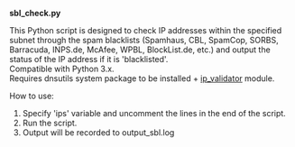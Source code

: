 **sbl_check.py**

This Python script is designed to check IP addresses within the specified subnet through the spam blacklists (Spamhaus, CBL, SpamCop, SORBS, Barracuda, INPS.de, McAfee, WPBL, BlockList.de, etc.) and output the status of the IP address if it is 'blacklisted'.<br />
Compatible with Python 3.x.<br />
Requires dnsutils system package to be installed + [ip_validator](https://github.com/sparklingSky/ip_validator) module</a>.

How to use:<br />
1. Specify 'ips' variable and uncomment the lines in the end of the script.<br />
2. Run the script.<br />
3. Output will be recorded to output_sbl.log<br />
